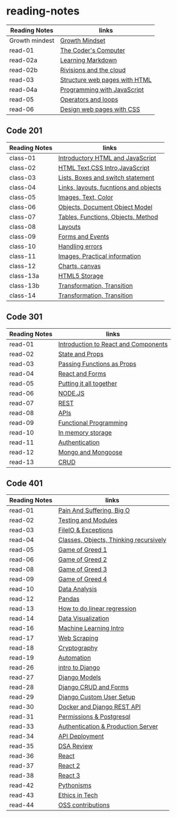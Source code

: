 # reading-notes


|  Reading Notes  |                                  links                                 |   
|-----------------|------------------------------------------------------------------------|
| Growth mindest  |      [Growth Mindset](Code102/102-reads/growthmindest.md)              |
|    read-01      |      [The Coder's Computer](Code102/102-reads/read-01.md)              |
|    read-02a     |      [Learning Markdown](Code102/102-reads/read-02a.md)                |
|    read-02b     |      [Rivisions and the cloud](Code102/102-reads/read-02b.md)          |
|    read-03      |      [Structure web pages with HTML](Code102/102-reads/read-03.md)     |
|    read-04a     |      [Programming with JavaScript](Code102/102-reads/read-04a.md)      |
|    read-05      |      [Operators and loops](Code102/102-reads/read-05.md)               |
|    read-06      |      [Design web pages with CSS](Code102/102-reads/read-06.md)         |


## Code 201

|  Reading Notes  |                                  links                                 |   
|-----------------|------------------------------------------------------------------------|
|     class-01    | [Introductory HTML and JavaScript](Code201/201-reads/class-01.md)      |
|     class-02    | [HTML Text,CSS Intro,JavaScript](Code201/201-reads/class-02.md)        |
|     class-03    | [Lists, Boxes and switch statement](Code201/201-reads/class-03.md)     |
|     class-04    | [Links, layouts, fucntions and objects](Code201/201-reads/class-04.md) |
|     class-05    | [Images, Text, Color](Code201/201-reads/class-05.md)                   |
|     class-06    | [Objects, Document Object Model ](Code201/201-reads/class-06.md)       |
|     class-07    | [Tables, Functions, Objects, Method ](Code201/201-reads/class-07.md)   |
|     class-08    | [Layouts](Code201/201-reads/class-08.md)                               |
|     class-09    | [Forms and Events](Code201/201-reads/class-09.md)                      | 
|     class-10    | [Handling errors](Code201/201-reads/class-10.md)                       |
|     class-11    | [Images, Practical information](Code201/201-reads/class11.md)          |
|     class-12    | [Charts, canvas](Code201/201-reads/class12.md)                         |
|     class-13a   | [HTML5 Storage](Code201/201-reads/class13a.md)                         |
|     class-13b   | [Transformation, Transition](Code201/201-reads/class13a.md)            |
|     class-14    | [Transformation, Transition](Code201/201-reads/class14.md)             |  



## Code 301

|  Reading Notes  |                                  links                                 |   
|-----------------|------------------------------------------------------------------------|
|     read-01     |  [Introduction to React and Components](Code301/301-reads/read-01.md)  |
|     read-02     |           [State and Props](Code301/301-reads/read-02.md)              |
|     read-03     |  [Passing Functions as Props](Code301/301-reads/read-03.md)            |
|     read-04     |             [React and Forms](Code301/301-reads/read-04.md)            |
|     read-05     |     [Putting it all together](Code301/301-reads/read-05.md)            |
|     read-06     |               [NODE.JS](Code301/301-reads/read-06.md)                  |
|     read-07     |               [REST](Code301/301-reads/read-07.md)                     |
|     read-08     |               [APIs](Code301/301-reads/read-08.md)                     |
|     read-09     |     [Functional Programming](Code301/301-reads/read-09.md)             |
|     read-10     |         [In memory storage](Code301/301-reads/read-10.md)              |
|     read-11     |         [Authentication](Code301/301-reads/read-11.md)                 |
|     read-12     |         [Mongo and Mongoose](Code301/301-reads/read-12.md)             |
|     read-13     |                  [CRUD](Code301/301-reads/read-13.md)                  |


## Code 401

|  Reading Notes  |                                  links                                 |   
|-----------------|------------------------------------------------------------------------|
|     read-01     |  [Pain And Suffering, Big O](Code401/401-reads/read-01.md)             |
|     read-02     |  [Testing and Modules](Code401/401-reads/read-02.md)                   |
|     read-03     |  [FileIO & Exceptions](Code401/401-reads/read-03.md)                   |
|     read-04     |  [Classes, Objects, Thinking recursively](Code401/401-reads/read-04.md)|
|     read-05     |  [Game of Greed 1](Code401/401-reads/read-05.md)                       |
|     read-06     |  [Game of Greed 2](Code401/401-reads/read-06.md)                       |
|     read-08     |  [Game of Greed 3](Code401/401-reads/read-08.md)                       |
|     read-09     |  [Game of Greed 4](Code401/401-reads/read-09.md)                       |
|     read-10     |  [Data Analysis](Code401/401-reads/read-10.md)                         |
|     read-12     |  [Pandas](Code401/401-reads/read-12.md)                                |
|     read-13     |  [How to do linear regression](Code401/401-reads/read-13.md)           |
|     read-14     |  [Data Visualization](Code401/401-reads/read-14.md)                    |
|     read-16     |  [Machine Learning Intro](Code401/401-reads/read-16.md)                |
|     read-17     |  [Web Scraping](Code401/401-reads/read-17.md)                          |
|     read-18     |  [Cryptography](Code401/401-reads/read-18.md)                          |
|     read-19     |  [Automation](Code401/401-reads/read-19.md)                            |
|     read-26     |  [intro to Django](Code401/401-reads/read-26.md)                       |
|     read-27     |  [Django Models](Code401/401-reads/read-27.md)                         |
|     read-28     |  [Django CRUD and Forms](Code401/401-reads/read-28.md)                 |
|     read-29     |  [Django Custom User Setup](Code401/401-reads/read-29.md)              |
|     read-30     |  [Docker and Django REST API](Code401/401-reads/read-30.md)            |
|     read-31     |  [Permissions & Postgresql](Code401/401-reads/read-31.md)              |
|     read-33     |  [Authentication & Production Server](Code401/401-reads/read-33.md)    |
|     read-34     |  [API Deployment](Code401/401-reads/read-34.md)                        |
|     read-35     |  [DSA Review](Code401/401-reads/read-35.md)                            |
|     read-36     |  [React](Code401/401-reads/read-36.md)                                 |
|     read-37     |  [React 2](Code401/401-reads/read-37.md)                               |
|     read-38     |  [React 3](Code401/401-reads/read-38.md)                               |
|     read-42     |  [Pythonisms](Code401/401-reads/read-42.md)                            |
|     read-43     |  [Ethics in Tech](Code401/401-reads/read-43.md)                        |
|     read-44     |  [OSS contributions](Code401/401-reads/read-44.md)                     |






